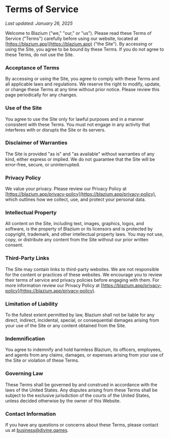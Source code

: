 # Terms of Service

*Last updated: January 26, 2025*

Welcome to Blazium ("we," "our," or "us"). Please read these Terms of Service ("Terms") carefully before using our website,
located at [https://blazium.app](https://blazium.app) ("the Site"). By accessing or using the Site, you agree to be bound by these Terms.
If you do not agree to these Terms, do not use the Site.

### Acceptance of Terms
By accessing or using the Site, you agree to comply with these Terms and all applicable laws and regulations.
We reserve the right to modify, update, or change these Terms at any time without prior notice. Please review this page periodically for any changes.

### Use of the Site
You agree to use the Site only for lawful purposes and in a manner consistent with these Terms.
You must not engage in any activity that interferes with or disrupts the Site or its servers.

### Disclaimer of Warranties
The Site is provided "as is" and "as available" without warranties of any kind, either express or implied.
We do not guarantee that the Site will be error-free, secure, or uninterrupted.

### Privacy Policy
We value your privacy. Please review our Privacy Policy at [https://blazium.app/privacy-policy](https://blazium.app/privacy-policy),
which outlines how we collect, use, and protect your personal data.

### Intellectual Property
All content on the Site, including text, images, graphics, logos, and software, is the property of Blazium or its licensors and is protected by
copyright, trademark, and other intellectual property laws. You may not use, copy, or distribute any content from the Site without our prior written consent.

### Third-Party Links
The Site may contain links to third-party websites. We are not responsible for the content or practices of these websites.
We encourage you to review their terms of service and privacy policies before engaging with them.
For more information review our Privacy Policy at [https://blazium.app/privacy-policy](https://blazium.app/privacy-policy).

### Limitation of Liability
To the fullest extent permitted by law, Blazium shall not be liable for any direct, indirect, incidental, special, or
consequential damages arising from your use of the Site or any content obtained from the Site.

### Indemnification
You agree to indemnify and hold harmless Blazium, its officers, employees, and agents from any
claims, damages, or expenses arising from your use of the Site or violation of these Terms.

### Governing Law
These Terms shall be governed by and construed in accordance with the laws of the United States.
Any disputes arising from these Terms shall be subject to the exclusive jurisdiction of the courts
of the United States, unless decided otherwise by the owner of this Website.

### Contact Information
If you have any questions or concerns about these Terms, please contact us at [business@divine.games](mailto:business@divine.games).